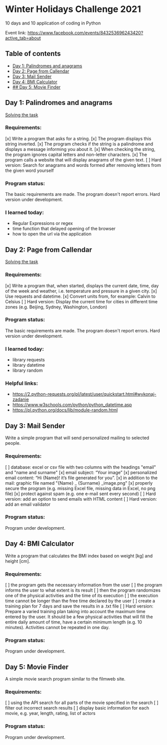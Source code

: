 # Winter Holidays Challenge 2021
10 days and 10 application of coding in Python

Event link: https://www.facebook.com/events/843253696243420?active_tab=about

## Table of contents

* [Day 1: Palindromes and anagrams](https://github.com/demensiss/winter-holidays-challenge/blob/master/README.md#day-1-palindromes-and-anagrams)
* [Day 2: Page from Callendar](https://github.com/demensiss/winter-holidays-challenge/blob/master/README.md#day-2-page-from-callendar)
* [Day 3: Mail Sender](https://github.com/demensiss/winter-holidays-challenge#day-3-mail-sender)
* [Day 4: BMI Calculator](https://github.com/demensiss/winter-holidays-challenge#day-4-bmi-calculator)
* [## Day 5: Movie Finder]()

## Day 1: Palindromes and anagrams

[Solving the task](https://github.com/demensiss/winter-holidays-challenge/blob/master/palindrom-and-anagram.py)

### Requirements:

[x] Write a program that asks for a string.
[x] The program displays this string inverted.
[x] The program checks if the string is a palindrome and displays a message informing you about it.
[x] When checking the string, the program ignores capital letters and non-letter characters.
[x] The program calls a website that will display anagrams of the given text.
[ ] Hard version: Search for anagrams and words formed after removing letters from the given word yourself

### Program status:

The basic requirements are made. The program doesn't report errors. 
Hard version under development.

### I learned today:

* Regular Expressions or regex
* time function that delayed opening of the browser
* how to open the url via the application

## Day 2: Page from Callendar

[Solving the task](https://github.com/demensiss/winter-holidays-challenge/blob/master/page-from-callendar.py)

### Requirements:

[x] Write a program that, when started, displays the current date, time, day of the week and weather, i.e. temperature and pressure in a given city.
[x] Use requests and datetime.
[x] Convert units from, for example: Calvin to Celsius
[ ] Hard version: Display the current time for cities in different time zones (e.g. Beijing, Sydney, Washington, London)

### Program status:

The basic requirements are made. The program doesn't report errors. 
Hard version under development.

### I learned today:

* library requests
* library datetime
* library random

### Helpful links:

* https://2.python-requests.org/pl/latest/user/quickstart.html#wykonaj-zadanie
* https://www.w3schools.com/python/python_datetime.asp
* https://pl.python.org/docs/lib/module-random.html

## Day 3: Mail Sender

Write a simple program that will send personalized mailing to selected people.

### Requirements:

[ ] database: excel or csv file with two columns with the headings "email" and "name and surname"
[x] email subject: “Your image”
[x] personalized email content: “Hi {Name}! it’s file generated for you”.
[x] in addition to the mail: graphic file named "{Name} _ {Surname} _image.png"
[x] properly secure the program (e.g. missing Excel file, missing data in Excel, no png file)
[x] protect against spam (e.g. one e-mail sent every second)
[ ] Hard version: add an option to send emails with HTML content
[ ] Hard version: add an email validator

### Program status:

Program under development.

## Day 4: BMI Calculator

Write a program that calculates the BMI index based on weight [kg] and height [cm].

### Requirements:

[ ] the program gets the necessary information from the user
[ ] the program informs the user to what extent is its result
[ ] then the program randomizes one of the physical activities and the time of its execution
[ ] the execution time cannot be longer than the free time declared by the user
[ ] create a training plan for 7 days and save the results in a .txt file
[ ] Hard version: Prepare a varied training plan taking into account the maximum time entered by the user. It should be a few physical activities that will fill the entire daily amount of time, have a certain minimum length (e.g. 10 minutes). Activities cannot be repeated in one day.

### Program status:

Program under development.

## Day 5: Movie Finder

A simple movie search program similar to the filmweb site.

### Requirements:

[ ] using the API search for all parts of the movie specified in the search
[ ] filter out incorrect search results
[ ] display basic information for each movie, e.g. year, length, rating, list of actors

### Program status:

Program under development.
